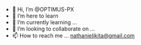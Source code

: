 - 👋 Hi, I’m @OPTIMUS-PX
- 👀 I’m here to learn
- 🌱 I’m currently learning ...
- 💞️ I’m looking to collaborate on ...
- 📫 How to reach me ...
nathanielikita@gmail.com
<!---
OPTIMUS-PX/OPTIMUS-PX is a ✨ special ✨ repository because its `README.md` (this file) appears on your GitHub profile.
You can click the Preview link to take a look at your changes.
--->
